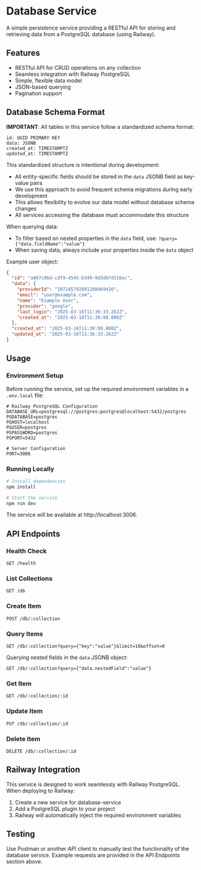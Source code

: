 # Database Service

A simple persistence service providing a RESTful API for storing and retrieving data from a PostgreSQL database (using Railway).

## Features

- RESTful API for CRUD operations on any collection
- Seamless integration with Railway PostgreSQL
- Simple, flexible data model
- JSON-based querying
- Pagination support

## Database Schema Format

**IMPORTANT**: All tables in this service follow a standardized schema format:

```
id: UUID PRIMARY KEY
data: JSONB
created_at: TIMESTAMPTZ
updated_at: TIMESTAMPTZ
```

This standardized structure is intentional during development:
- All entity-specific fields should be stored in the `data` JSONB field as key-value pairs
- We use this approach to avoid frequent schema migrations during early development
- This allows flexibility to evolve our data model without database schema changes
- All services accessing the database must accommodate this structure

When querying data:
- To filter based on nested properties in the `data` field, use: `?query={"data.fieldName":"value"}`
- When saving data, always include your properties inside the `data` object

Example user object:
```json
{
  "id": "a097c96d-cdf9-4545-b349-9d3d67d516ec",
  "data": {
    "providerId": "107245792881208469416",
    "email": "user@example.com",
    "name": "Example User",
    "provider": "google",
    "last_login": "2025-03-16T11:36:33.262Z",
    "created_at": "2025-03-16T11:30:00.000Z"
  },
  "created_at": "2025-03-16T11:30:00.000Z",
  "updated_at": "2025-03-16T11:36:33.262Z"
}
```

## Usage

### Environment Setup

Before running the service, set up the required environment variables in a `.env.local` file:

```
# Railway PostgreSQL Configuration
DATABASE_URL=postgresql://postgres:postgres@localhost:5432/postgres
PGDATABASE=postgres
PGHOST=localhost
PGUSER=postgres
PGPASSWORD=postgres
PGPORT=5432

# Server Configuration
PORT=3006
```

### Running Locally

```bash
# Install dependencies
npm install

# Start the service
npm run dev
```

The service will be available at http://localhost:3006.

## API Endpoints

### Health Check
```
GET /health
```

### List Collections
```
GET /db
```

### Create Item
```
POST /db/:collection
```

### Query Items
```
GET /db/:collection?query={"key":"value"}&limit=10&offset=0
```

Querying nested fields in the `data` JSONB object:
```
GET /db/:collection?query={"data.nestedField":"value"}
```

### Get Item
```
GET /db/:collection/:id
```

### Update Item
```
PUT /db/:collection/:id
```

### Delete Item
```
DELETE /db/:collection/:id
```

## Railway Integration

This service is designed to work seamlessly with Railway PostgreSQL. When deploying to Railway:

1. Create a new service for database-service
2. Add a PostgreSQL plugin to your project
3. Railway will automatically inject the required environment variables

## Testing

Use Postman or another API client to manually test the functionality of the database service. Example requests are provided in the API Endpoints section above. 